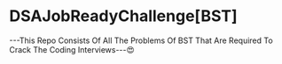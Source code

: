 # DSAJobReadyChallenge[BST]

---This Repo Consists Of All The Problems Of BST That Are Required To Crack The Coding Interviews---😍
